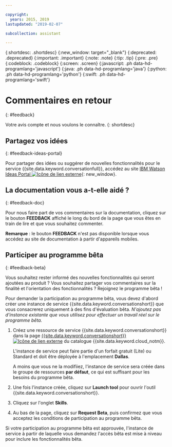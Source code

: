 ```yaml
---

copyright:
  years: 2015, 2019
lastupdated: "2019-02-07"

subcollection: assistant

---
```


{:shortdesc: .shortdesc}
{:new_window: target="_blank"}
{:deprecated: .deprecated}
{:important: .important}
{:note: .note}
{:tip: .tip}
{:pre: .pre}
{:codeblock: .codeblock}
{:screen: .screen}
{:javascript: .ph data-hd-programlang='javascript'}
{:java: .ph data-hd-programlang='java'}
{:python: .ph data-hd-programlang='python'}
{:swift: .ph data-hd-programlang='swift'}

# Commentaires en retour
{: #feedback}

Votre avis compte et nous voulons le connaître.
{: shortdesc}

## Partagez vos idées
{: #feedback-ideas-portal}

Pour partager des idées ou suggérer de nouvelles fonctionnalités pour le service {{site.data.keyword.conversationfull}}, accédez au site [IBM Watson Ideas Portal ![Icône de lien externe](../../icons/launch-glyph.svg "Icône de lien externe")](https://ibm-watson.ideas.aha.io/?project=ASSISTANT){: new_window}.

## La documentation vous a-t-elle aidé ? 
{: #feedback-doc}

Pour nous faire part de vos commentaires sur la documentation, cliquez sur le bouton **FEEDBACK** affiché le long du bord de la page que vous êtes en train de lire et que vous souhaitez commenter.

  **Remarque** : le bouton **FEEDBACK** n'est pas disponible lorsque vous accédez au site de documentation à partir d'appareils mobiles.

## Participer au programme bêta
{: #feedback-beta}

Vous souhaitez rester informé des nouvelles fonctionnalités qui seront ajoutées au produit ? Vous souhaitez partager vos commentaires sur la finalité et l'orientation des fonctionnalités ? Rejoignez le programme bêta ! 

Pour demander la participation au programme bêta, vous devez d'abord créer une instance de service {{site.data.keyword.conversationshort}} que vous consacrerez uniquement à des fins d'évaluation bêta. *N'ajoutez pas d'instance existante que vous utilisez pour effectuer un travail réel sur le programme bêta.*

1.  Créez une ressource de service {{site.data.keyword.conversationshort}} dans la page [{{site.data.keyword.conversationshort}} ![Icône de lien externe](../../icons/launch-glyph.svg "Icône de lien externe")](https://{DomainName}/catalog/services/watson-assistant) du catalogue {{site.data.keyword.cloud_notm}}.

    L'instance de service peut faire partie d'un forfait gratuit (Lite) ou Standard et doit être déployée à l'emplacement **Dallas**.

    A moins que vous ne la modifiiez, l'instance de service sera créée dans le groupe de ressources **par défaut**, ce qui est suffisant pour les besoins du programme bêta.

1.  Une fois l'instance créée, cliquez sur **Launch tool** pour ouvrir l'outil {{site.data.keyword.conversationshort}}.
1.  Cliquez sur l'onglet **Skills**.
1.  Au bas de la page, cliquez sur **Request Beta**, puis confirmez que vous acceptez les conditions de participation au programme bêta.

Si votre participation au programme bêta est approuvée, l'instance de service à partir de laquelle vous demandez l'accès bêta est mise à niveau pour inclure les fonctionnalités bêta. 
